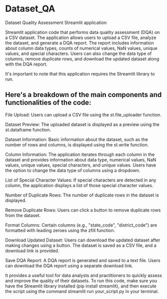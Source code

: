 # Dataset_QA
Dataset Quality Assessment Streamlit application 

Streamlit application code that performs data quality assessment (DQA) on a CSV dataset. The application allows users to upload a CSV file, analyze the dataset, and generate a DQA report. The report includes information about column data types, counts of numerical values, NaN values, unique values, and special characters. Users can also change the data type of columns, remove duplicate rows, and download the updated dataset along with the DQA report.

It's important to note that this application requires the Streamlit library to run.

## Here's a breakdown of the main components and functionalities of the code:

File Upload: Users can upload a CSV file using the st.file_uploader function.

Dataset Preview: The uploaded dataset is displayed as a preview using the st.dataframe function.

Dataset Information: Basic information about the dataset, such as the number of rows and columns, is displayed using the st.write function.

Column Information: The application iterates through each column in the dataset and provides information about data type, numerical values, NaN values, unique values, special characters, and unique values. Users have the option to change the data type of columns using a dropdown.

List of Special Character Values: If special characters are detected in any column, the application displays a list of those special character values.

Number of Duplicate Rows: The number of duplicate rows in the dataset is displayed.

Remove Duplicate Rows: Users can click a button to remove duplicate rows from the dataset.

Format Columns: Certain columns (e.g., "state_code", "district_code") are formatted with leading zeroes using the zfill function.

Download Updated Dataset: Users can download the updated dataset after making changes using a button. The dataset is saved as a CSV file, and a download link is provided.

Save DQA Report: A DQA report is generated and saved to a text file. Users can download the DQA report using a separate download link.

It provides a useful tool for data analysts and practitioners to quickly assess and improve the quality of their datasets. To run this code, make sure you have the Streamlit library installed (pip install streamlit), and then execute the script using the command streamlit run your_script.py in your terminal.
